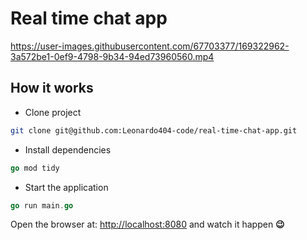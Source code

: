 # Real time chat app

https://user-images.githubusercontent.com/67703377/169322962-3a572be1-0ef9-4798-9b34-94ed73960560.mp4

## How it works

- Clone project

```bash
git clone git@github.com:Leonardo404-code/real-time-chat-app.git
```

- Install dependencies

```go
go mod tidy
```

- Start the application

```go
go run main.go
```

Open the browser at: [http://localhost:8080](http://localhost:8080/) and watch it happen **😉**
